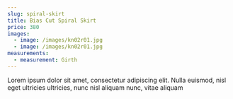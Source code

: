 ```yaml
---
slug: spiral-skirt
title: Bias Cut Spiral Skirt 
price: 380
images:
  - image: /images/kn02r01.jpg
  - image: /images/kn02r01.jpg
measurements:
  - measurement: Girth
---
```

Lorem ipsum dolor sit amet, consectetur adipiscing elit. Nulla euismod, nisl eget ultricies ultricies, nunc nisl aliquam nunc, vitae aliquam